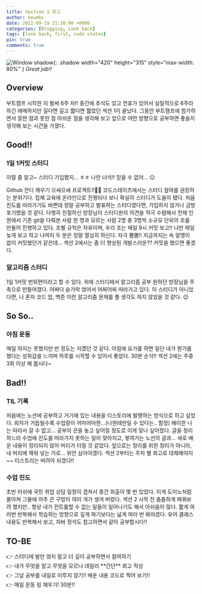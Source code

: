 ```yaml
---
title: Section 1 회고
author: keumbi
date: 2022-09-19 21:20:00 +0900
categories: [Blogging, Look back]
tags: [look back, first, code states]
pin: true
comments: true
---
```


![Window shadow](https://i.giphy.com/media/eoxomXXVL2S0E/giphy.webp){: .shadow width="420" height="315" style="max-width: 80%" }
_Great job!!_


## Overview
부트캠프 시작한 지 벌써 6주 차!! 중간에 추석도 있고 연휴가 있어서 실질적으로 6주라 하긴 애매하지만 길다면 길고 짧다면 짧았던 섹션 1이 끝났다. 그동안 부트캠프에 참가하면서 잘한 점과 못한 점 아쉬운 점을 생각해 보고 앞으로 어떤 방향으로 공부하면 좋을지 생각해 보는 시간을 가졌다.

## Good!!

### 1일 1커밋 스터디

이럴 줄 알고~ 스터디 가입했지… ㅎㅎ 나란 녀석!! 믿을 수 없어… 😑

Github 잔디 채우기 으쌰으쌰 프로젝트!!💪💪 코드스테이츠에서는 스터디 참여를 권장하는 분위기다. 집체 교육에 온라인으로 진행되다 보니 확실히 스터디가 도움이 됐다. 처음 진도를 따라가기도 바쁜데 정말 공부하고 발표하는 스터디였다면, 가입하지 않거나 금방 포기했을 것 같다. 다행히 친절하신 방장님이 스터디원의 의견을 적극 수렴해서 전체 인원에서 기존 git을 다뤄본 사람 한 명과 모르는 사람 2명 총 3명씩 소규모 단위의 조를 만들어 진행하고 있다. 조별 규칙은 자유이며, 우리 조는 매일 9시 커밋 보고!! 나만 매일 늦게 보고 하고 나머지 두 분은 정말 열심히 하신다. 자극 뿜뿜!! 지금까지는 속 알맹이 없이 커밋했던거 같은데… 섹션 2에서는 좀 더 향상된 개발스러운?? 커밋을 했으면 좋겠다.

### 알고리즘 스터디

1일 1커밋 번외편이라고 할 수 있다. 위에 스터디에서 알고리즘 공부 원하던 방장님을 주축으로 만들어졌다. 어쩌다 숟가락 얹어서 어찌어찌 따라가고 있다. 이 스터디가 아니었다면, 나 혼자 코드 업, 백준 이런 알고리즘 문제를 풀 생각도 하지 않았을 것 같다. 😉

## So So..

### 아침 운동

매일 하지는 못했지만 반 정도는 지켰던 것 같다. 아침에 요가를 하면 일단 내가 뭔가를 했다는 성취감을 느끼며 하루를 시작할 수 있어서 좋았다. 30분 순삭!! 섹션 2에는 주중 3회 이상 해 봅시다~

## Bad!!

### TIL 기록

처음에는 노션에 공부하고 거기에 있는 내용을 티스토리에 발행하는 방식으로 하고 싶었다. 회차가 거듭될수록 수업량이 어마어마한…(나한테만일 수 있다는.. 함정) 해이한 나는 따라서 갈 수 없고… 공부의 끈을 놓고 싶어질 정도로 이게 맞나 싶어졌다. 글을 정리하느라 수업에 진도를 따라가지 못하는 일이 잦아지고, 쌓여가는 노션의 글과… 새로 배운 내용이 정리되지 않아 머리가 터질 것 같았다. 앞으로는 정리를 위한 정리가 아니라, 내 머리에 채워 넣는 거로… 위안 삼아야겠다. 섹션 2부터는 주차 별 회고로 대체해야지~~ 티스토리는 버려야 되겠다!!

### 수업 진도

초반 러쉬에 국민 취업 상담 일정이 겹쳐서 중간 외출이 몇 번 있었다. 이게 도미노처럼 몰아쳐 그물에 아주 큰 구멍이 여러 개가 생겨 버렸다. 섹션 2 시작 전 촘촘하게 메꿔보려 했지만.. 항상 내가 컨트롤할 수 없는 일들이 일어나기도 해서 아쉬움이 많다. 짧게 여러번 반복해서 학습하는 방향으로 깊게 파기보다는 넓게 여러 번 봐야겠다. 유어 클래스 내용도 반복해서 보고, 자바 정석도 참고하면서 같이 공부합시다!!

## TO-BE

<aside>
👉 스터디에 발만 얹지 말고 더 깊이 공부하면서 참여하기

</aside>

<aside>
👉 내가 무엇을 알고 무엇을 모르나 데일리 **간단** 회고 작성

</aside>

<aside>
👉 그날 공부를 내일로 미루지 않기!! 배운 내용 코드로 찍어 보기!!

</aside>

<aside>
👉 매일 운동 링 채우기! 30분!!

</aside>

<!--
블로그 마음 가짐
글 쓰기 전

글 쓸 시간을 따로 마련하기
쓸만한 글감은 미리 메모해두기
글의 장르 별 템플릿을 떠올리기
글의 초안을 작성하기
글 쓰는 중

제목으로 독자의 호기심을 끌기
서론으로 독자를 공감시키기
글 초반부에 요약 써두기
문단 수준에서 글 다듬기
문장 수준에서 글 다듬기
단어 수준에서 글 다듬기
미디어를 적절히 활용하기
글 쓴 후

글을 소리내어 읽기
주의를 환기시킨 후에 퇴고하기
글 발행 후

글을 공유하고 나의 구독자를 만들기
일관성을 유지하여 개인 브랜딩 구축하기
마무리-->


